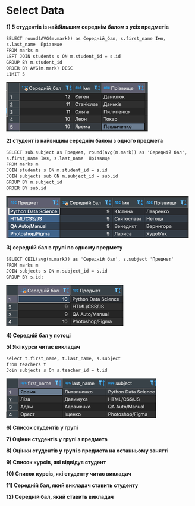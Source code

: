 # Select Data 

**1) 5 студентів із найбільшим середнім балом з усіх предметів**
```
SELECT round(AVG(m.mark)) as Середній_бал, s.first_name Імя, s.last_name  Прізвище
FROM marks m
LEFT JOIN students s ON m.student_id = s.id
GROUP BY m.student_id
ORDER BY AVG(m.mark) DESC
LIMIT 5
```
![result 01](img/01.png)

**2) студент із найвищим середнім балом з одного предмета**
```
SELECT sub.subject as Предмет, round(avg(m.mark)) as 'Середній бал', s.first_name Імя, s.last_name  Прізвище
FROM marks m
JOIN students s ON m.student_id = s.id
JOIN subjects sub ON m.subject_id = sub.id 
GROUP BY m.subject_id 
ORDER BY sub.id 
```
![result 01](img/02.png)

**3) середній бал в групі по одному предмету**
```
SELECT CEIL(avg(m.mark)) as 'Середній бал', s.subject 'Предмет' 
FROM marks m
JOIN subjects s ON m.subject_id = s.id 
GROUP BY s.id;
```
![result 01](img/03.png)

**4) Середній бал у потоці**

**5) Які курси читає викладач**
```
select t.first_name, t.last_name, s.subject
from teachers t
Join subjects s On s.teacher_id = t.id
``` 

![result 05](img/05.png)


**6) Список студентів у групі**

**7) Оцінки студентів у групі з предмета**

**8) Оцінки студентів у групі з предмета на останньому занятті**

**9) Список курсів, які відвідує студент**

**10) Список курсів, які студенту читає викладач**

**11) Середній бал, який викладач ставить студенту**

**12) Середній бал, який ставить викладач**
